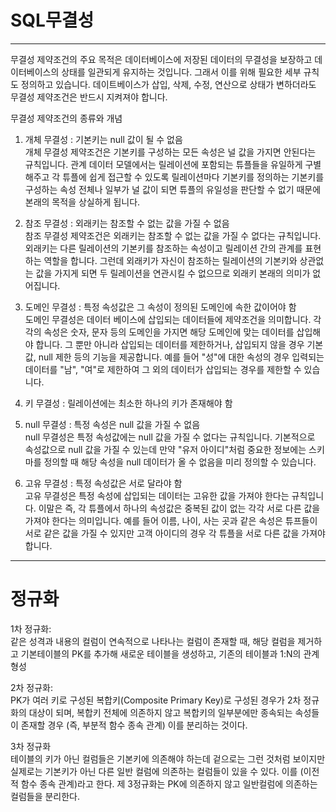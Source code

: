 # SQL무결성

-----------------------------------------------------------------------------------------
무결성 제약조건의 주요 목적은 데이터베이스에 저장된 데이터의 무결성을 보장하고 데이터베이스의 상태를 일관되게 유지하는 것입니다. 그래서 이를 위해 필요한 세부 규칙도 정의하고 있습니다. 데이트베이스가 삽입, 삭제, 수정, 연산으로 상태가 변하더라도 무결성 제약조건은 반드시 지켜져야 합니다.

무결성 제약조건의 종류와 개념
1. 개체 무결성 : 기본키는 null 값이 될 수 없음 <br>
개체 무결성 제약조건은 기본키를 구성하는 모든 속성은 널 값을 가지면 안된다는 규칙입니다. 관계 데이터 모델에서는 릴레이션에 포함되는 튜플들을 유일하게 구별해주고 각 튜플에 쉽게 접근할 수 있도록 릴레이션마다 기본키를 정의하는 기본키를 구성하는 속성 전체나 일부가 널 값이 되면 튜플의 유일성을 판단할 수 없기 때문에 본래의 목적을 상실하게 됩니다. 

 

2. 참조 무결성 : 외래키는 참조할 수 없는 값을 가질 수 없음 <br>
참조 무결성 제약조건은 외래키는 참조할 수 없는 값을 가질 수 없다는 규칙입니다. 외래키는 다른 릴레이션의 기본키를 참조하는 속성이고 릴레이션 간의 관계를 표현하는 역할을 합니다. 그런데 외래키가 자신이 참조하는 릴레이션의 기본키와 상관없는 값을 가지게 되면 두 릴레이션을 연관시킬 수 없으므로 외래키 본래의 의미가 없어집니다.

 

3. 도메인 무결성 : 특정 속성값은 그 속성이 정의된 도메인에 속한 값이어야 함 <br>
도메인 무결성은 데이터 베이스에 삽입되는 데이터들에 제약조건을 의미합니다. 각각의 속성은 숫자, 문자 등의 도메인을 가지면 해당 도메인에 맞는 데이터를 삽입해야 합니다. 그 뿐만 아니라 삽입되는 데이터를 제한하거나, 삽입되지 않을 경우 기본값, null 제한 등의 기능을 제공합니다. 예를 들어 "성"에 대한 속성의 경우 입력되는 데이터를 "남", "여"로 제한하여 그 외의 데이터가 삽입되는 경우를 제한할 수 있습니다. 

 

4. 키 무결성 : 릴레이션에는 최소한 하나의 키가 존재해야 함
 

5. null 무결성 : 특정 속성은 null 값을 가질 수 없음 <br>
null 무결성은 특정 속성값에는 null 값을 가질 수 없다는 규칙입니다. 기본적으로 속성값으로 null 값을 가질 수 있는데 만약 "유저 아이디"처럼 중요한 정보에는 스키마를 정의할 때 해당 속성을 null 데이터가 올 수 없음을 미리 정의할 수 있습니다. 

 

6. 고유 무결성 : 특정 속성값은 서로 달라야 함 <br>
고유 무결성은 특정 속성에 삽입되는 데이터는 고유한 값을 가져야 한다는 규칙입니다. 이말은 즉, 각 튜플에서 하나의 속성값은 중복된 값이 없는 각각 서로 다른 값을 가져야 한다는 의미입니다. 예를 들어 이름, 나이, 사는 곳과 같은 속성은 튜프들이 서로 같은 값을 가질 수 있지만 고객 아이디의 경우 각 튜플을 서로 다른 값을 가져야 합니다. 
--------------------------------------------------------------------
<h1>정규화</h1>

1차 정규화:<br>
같은 성격과 내용의 컬럼이 연속적으로 나타나는 컬럼이 존재할 때, 해당 컬럼을 제거하고 기본테이블의 PK를 추가해 새로운 테이블을 생성하고, 기존의 테이블과 1:N의 관계 형성

2차 정규화:<br>
PK가 여러 키로 구성된 복합키(Composite Primary Key)로 구성된 경우가 2차 정규화의 대상이 되며, 복합키 전체에 의존하지 않고 복합키의 일부분에만 종속되는 속성들이 존재할 경우 (즉, 부분적 함수 종속 관계) 이를 분리하는 것이다.

3차 정규화<br>
테이블의 키가 아닌 컬럼들은 기본키에 의존해야 하는데 겉으로는 그런 것처럼 보이지만 실제로는 기본키가 아닌 다른 일반 컬럼에 의존하는 컬럼들이 있을 수 있다. 이를 (이전적 함수 종속 관계)라고 한다. 제 3정규화는 PK에 의존하지 않고 일반컬럼에 의존하는 컬럼들을 분리한다.
